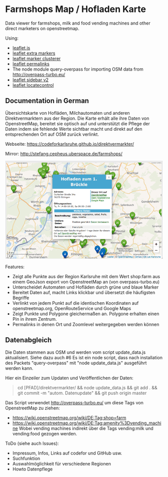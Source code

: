 # Farmshops Map / Hofladen Karte
Data viewer for farmshops, milk and food vending machines and other direct marketers on openstreetmap.

Using:
- [leaflet.js](https://github.com/Leaflet/Leaflet)
- [leaflet extra markers](https://github.com/coryasilva/Leaflet.ExtraMarkers)
- [leaflet marker clusterer](https://github.com/Leaflet/Leaflet.markercluster)
- [leaflet permalinks](https://github.com/MarcChasse/leaflet.Permalink)
- The node module query-overpass for importing OSM data from http://overpass-turbo.eu/
- [leaflet sidebar v2](https://github.com/Turbo87/sidebar-v2)
- [leaflet locatecontrol](https://github.com/domoritz/leaflet-locatecontrol)

## Documentation in German

Übersichtskarte von Hofläden, Milchautomaten und anderen Direktvermarktern aus der Region. Die Karte erhält alle ihre Daten von OpenstreetMap, bereitet sie optisch auf und unterstützt die Pflege der Daten indem sie fehlende Werte sichtbar macht und direkt auf den entsprechenden Ort auf OSM zurück verlinkt.

Webseite: https://codeforkarlsruhe.github.io/direktvermarkter/

Mirror: http://stefang.cepheus.uberspace.de/farmshops/

![Map example](https://raw.githubusercontent.com/codeforkarlsruhe/direktvermarkter/master/img/direktvermarkter.png)

Features:
- Zeigt alle Punkte aus der Region Karlsruhe mit dem Wert shop:farm aus einem GeoJson export von OpenstreetMap an (von overpass-turbo.eu)
- Unterscheidet Automaten und Hofläden durch grüne und blaue Marker
- Bereitet Daten auf, macht Links klickbar und übersetzt die häufigsten Begriffe
- Verlinkt von jedem Punkt auf die identischen Koordinaten auf openstreetmap.org, OpenRouteService und Google Maps
- Zeigt Punkte und Polygone gleichermaßen an. Polygone erhalten einen Pin in ihrem Zentrum.
- Permalinks in denen Ort und Zoomlevel weitergegeben werden können

## Datenabgleich
Die Daten stammen aus OSM und werden vom script update_data.js aktualisiert. Siehe dazu auch #6
Es ist ein node script, dass nach installation des Packets "query-overpass" mit "node update_data.js" ausgeführt werden kann.

Hier ein Einzeiler zum Updaten und Veröffentlichen der Daten:

> cd [PFAD]/direktvermarkter/ && node update_data.js && git add . && git commit -m "autom. Datenupdate" && git push origin master

Das Script verwendet http://overpass-turbo.eu/ um diese Tags von OpenstreetMap zu ziehen:

- https://wiki.openstreetmap.org/wiki/DE:Tag:shop=farm
- https://wiki.openstreetmap.org/wiki/DE:Tag:amenity%3Dvending_machine
 Wobei vending machines indirekt über die Tags vending:milk und vending:food gezogen werden.

ToDo (siehe auch Issues):
- Impressum, Infos, Links auf codefor und GitHub usw. 
- Suchfunktion
- Auswahlmöglichkeit für verschiedene Regionen
- Howto Datenpflege

